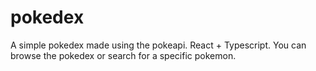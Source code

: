 # pokedex
A simple pokedex made using the pokeapi. React + Typescript. You can browse the pokedex or search for a specific pokemon.
